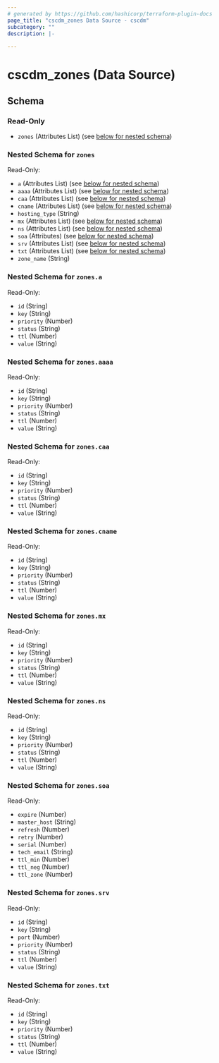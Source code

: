```yaml
---
# generated by https://github.com/hashicorp/terraform-plugin-docs
page_title: "cscdm_zones Data Source - cscdm"
subcategory: ""
description: |-
  
---
```


# cscdm_zones (Data Source)





<!-- schema generated by tfplugindocs -->
## Schema

### Read-Only

- `zones` (Attributes List) (see [below for nested schema](#nestedatt--zones))

<a id="nestedatt--zones"></a>
### Nested Schema for `zones`

Read-Only:

- `a` (Attributes List) (see [below for nested schema](#nestedatt--zones--a))
- `aaaa` (Attributes List) (see [below for nested schema](#nestedatt--zones--aaaa))
- `caa` (Attributes List) (see [below for nested schema](#nestedatt--zones--caa))
- `cname` (Attributes List) (see [below for nested schema](#nestedatt--zones--cname))
- `hosting_type` (String)
- `mx` (Attributes List) (see [below for nested schema](#nestedatt--zones--mx))
- `ns` (Attributes List) (see [below for nested schema](#nestedatt--zones--ns))
- `soa` (Attributes) (see [below for nested schema](#nestedatt--zones--soa))
- `srv` (Attributes List) (see [below for nested schema](#nestedatt--zones--srv))
- `txt` (Attributes List) (see [below for nested schema](#nestedatt--zones--txt))
- `zone_name` (String)

<a id="nestedatt--zones--a"></a>
### Nested Schema for `zones.a`

Read-Only:

- `id` (String)
- `key` (String)
- `priority` (Number)
- `status` (String)
- `ttl` (Number)
- `value` (String)


<a id="nestedatt--zones--aaaa"></a>
### Nested Schema for `zones.aaaa`

Read-Only:

- `id` (String)
- `key` (String)
- `priority` (Number)
- `status` (String)
- `ttl` (Number)
- `value` (String)


<a id="nestedatt--zones--caa"></a>
### Nested Schema for `zones.caa`

Read-Only:

- `id` (String)
- `key` (String)
- `priority` (Number)
- `status` (String)
- `ttl` (Number)
- `value` (String)


<a id="nestedatt--zones--cname"></a>
### Nested Schema for `zones.cname`

Read-Only:

- `id` (String)
- `key` (String)
- `priority` (Number)
- `status` (String)
- `ttl` (Number)
- `value` (String)


<a id="nestedatt--zones--mx"></a>
### Nested Schema for `zones.mx`

Read-Only:

- `id` (String)
- `key` (String)
- `priority` (Number)
- `status` (String)
- `ttl` (Number)
- `value` (String)


<a id="nestedatt--zones--ns"></a>
### Nested Schema for `zones.ns`

Read-Only:

- `id` (String)
- `key` (String)
- `priority` (Number)
- `status` (String)
- `ttl` (Number)
- `value` (String)


<a id="nestedatt--zones--soa"></a>
### Nested Schema for `zones.soa`

Read-Only:

- `expire` (Number)
- `master_host` (String)
- `refresh` (Number)
- `retry` (Number)
- `serial` (Number)
- `tech_email` (String)
- `ttl_min` (Number)
- `ttl_neg` (Number)
- `ttl_zone` (Number)


<a id="nestedatt--zones--srv"></a>
### Nested Schema for `zones.srv`

Read-Only:

- `id` (String)
- `key` (String)
- `port` (Number)
- `priority` (Number)
- `status` (String)
- `ttl` (Number)
- `value` (String)


<a id="nestedatt--zones--txt"></a>
### Nested Schema for `zones.txt`

Read-Only:

- `id` (String)
- `key` (String)
- `priority` (Number)
- `status` (String)
- `ttl` (Number)
- `value` (String)

